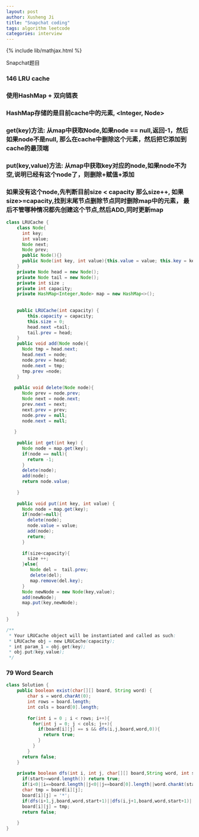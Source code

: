 ```yaml
---
layout: post
author: Xusheng Ji
title: "Snapchat coding"
tags: algorithm leetcode
categories: interview
---
```


{% include lib/mathjax.html %}


<script type="text/javascript" async
  src="https://cdnjs.cloudflare.com/ajax/libs/mathjax/2.7.5/MathJax.js?config=TeX-MML-AM_CHTML">
</script>

<script type="text/x-mathjax-config">
  MathJax.Hub.Config({
    extensions: [
      "MathMenu.js",
      "MathZoom.js",
      "AssistiveMML.js",
      "a11y/accessibility-menu.js"
    ],
    jax: ["input/TeX", "output/CommonHTML"],
    TeX: {
      extensions: [
        "AMSmath.js",
        "AMSsymbols.js",
        "noErrors.js",
        "noUndefined.js",
      ]
    }
  });
</script>


Snapchat题目

### 146 LRU cache
###  使用HashMap + 双向链表 
### HashMap存储的是目前cache中的元素, <Integer, Node>
### get(key)方法: 从map中获取Node,如果node == null,返回-1，然后如果node不是null, 那么在cache中删除这个元素，然后把它添加到cache的最顶端
### put(key,value)方法:  从map中获取key对应的node,如果node不为空,说明已经有这个node了，则删除+赋值+添加
### 如果没有这个node,先判断目前size < capacity 那么size++, 如果size>=capacity,找到末尾节点删除节点同时删除map中的元素， 最后不管哪种情况都先创建这个节点,然后ADD,同时更新map


```java
class LRUCache {
    class Node{
      int key; 
      int value;
      Node next;
      Node prev;
      public Node(){}
      public Node(int key, int value){this.value = value; this.key = key;}
    }
    private Node head = new Node();
    private Node tail = new Node();
    private int size ;
    private int capacity;
    private HashMap<Integer,Node> map = new HashMap<>();
      
  
    public LRUCache(int capacity) {
        this.capacity = capacity;
        this.size = 0;
        head.next =tail;
        tail.prev = head;
    }
    public void add(Node node){
      Node tmp = head.next;
      head.next = node;
      node.prev = head;
      node.next = tmp;
      tmp.prev =node;
    }
  
   public void delete(Node node){
      Node prev = node.prev;
      Node next = node.next;
      prev.next = next;
      next.prev = prev;
      node.prev = null;
      node.next = null;
     
   }
    
    public int get(int key) {
      Node node = map.get(key);
      if(node == null){
        return -1;
      }
      delete(node);
      add(node);
      return node.value;
      
    }
    
    public void put(int key, int value) {
      Node node = map.get(key);
      if(node!=null){
        delete(node);
        node.value = value;
        add(node);
        return;
      }
      
      if(size<capacity){
        size ++;
      }else{
         Node del =  tail.prev;
         delete(del);
         map.remove(del.key);
      }
      Node newNode = new Node(key,value);
      add(newNode);
      map.put(key,newNode);
      
    }
}

/**
 * Your LRUCache object will be instantiated and called as such:
 * LRUCache obj = new LRUCache(capacity);
 * int param_1 = obj.get(key);
 * obj.put(key,value);
 */

```


### 79 Word Search 

```java
class Solution {
    public boolean exist(char[][] board, String word) {
        char s = word.charAt(0);
        int rows = board.length;
        int cols = board[0].length;
        
        for(int i = 0 ; i < rows; i++){
          for(int j = 0; j < cols; j++){
            if(board[i][j] == s && dfs(i,j,board,word,0)){
              return true;
            }
          }
        }
      return false;
    }
  
    private boolean dfs(int i, int j, char[][] board,String word, int start){
      if(start>=word.length()) return true;
      if(i<0||i==board.length||j<0||j==board[0].length||word.charAt(start)!=board[i][j]||board[i][j]=='*') return false;
      char tmp = board[i][j];
      board[i][j] = '*';
      if(dfs(i+1,j,board,word,start+1)||dfs(i,j+1,board,word,start+1)||dfs(i-1,j,board,word,start+1)||dfs(i,j-1,board,word,start+1)) return true;
      board[i][j] = tmp;
      return false;
      
    }  
}

```



